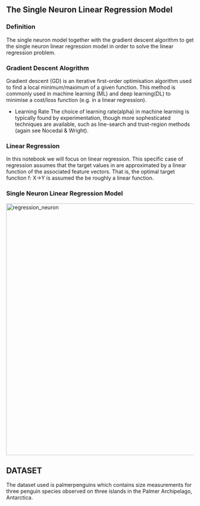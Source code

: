 ## The Single Neuron Linear Regression Model

### Definition

The single neuron model together with the gradient descent algorithm to get the single neuron linear regression model in order to solve the linear regression problem.

### Gradient Descent Alogrithm

Gradient descent (GD) is an iterative first-order optimisation algorithm used to find a local minimum/maximum of a given function. This method is commonly used in machine learning (ML) and deep learning(DL) to minimise a cost/loss function (e.g. in a linear regression).

* Learning Rate 
The choice of learning rate(alpha) in machine learning is typically found by experimentation, though more sophesticated techniques are available, such as line-search and trust-region methods (again see Nocedal & Wright).

### Linear Regression

In this notebook we will focus on linear regression. This specific case of regression assumes that the target values in  are approximated by a linear function of the associated feature vectors. That is, the optimal target function f: X->Y  is assumed the be roughly a linear function.


### Single Neuron Linear Regression Model

<img width="675" alt="regression_neuron" src="https://user-images.githubusercontent.com/98184249/162551294-131209dc-2bb0-42b4-9da0-c3dc85da0b39.png">



## DATASET 

The dataset used is palmerpenguins which contains size measurements for three penguin species observed on three islands in the Palmer Archipelago, Antarctica.

